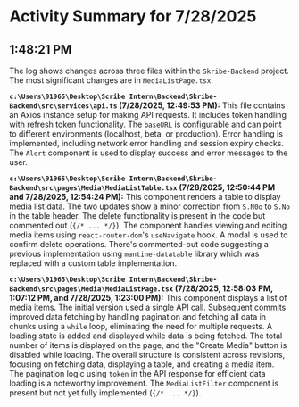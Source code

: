 # Activity Summary for 7/28/2025

## 1:48:21 PM
The log shows changes across three files within the `Skribe-Backend` project.  The most significant changes are in `MediaListPage.tsx`.

**`c:\Users\91965\Desktop\Scribe Intern\Backend\Skribe-Backend\src\services\api.ts` (7/28/2025, 12:49:53 PM):** This file contains an Axios instance setup for making API requests.  It includes token handling with refresh token functionality.  The `baseURL` is configurable and can point to different environments (localhost, beta, or production).  Error handling is implemented, including network error handling and session expiry checks.  The `Alert` component is used to display success and error messages to the user.

**`c:\Users\91965\Desktop\Scribe Intern\Backend\Skribe-Backend\src\pages\Media\MediaListTable.tsx` (7/28/2025, 12:50:44 PM and 7/28/2025, 12:54:24 PM):** This component renders a table to display media list data. The two updates show a minor correction from `S.N0o` to `S.No` in the table header.  The delete functionality is present in the code but commented out (`{/* ... */}`). The component handles viewing and editing media items using `react-router-dom`'s `useNavigate` hook. A modal is used to confirm delete operations.  There's commented-out code suggesting a previous implementation using `mantine-datatable` library which was replaced with a custom table implementation.

**`c:\Users\91965\Desktop\Scribe Intern\Backend\Skribe-Backend\src\pages\Media\MediaListPage.tsx` (7/28/2025, 12:58:03 PM, 1:07:12 PM, and 7/28/2025, 1:23:00 PM):**  This component displays a list of media items. The initial version used a single API call.  Subsequent commits improved data fetching by handling pagination and fetching all data in chunks using a `while` loop, eliminating the need for multiple requests.  A loading state is added and displayed while data is being fetched.  The total number of items is displayed on the page, and the "Create Media" button is disabled while loading. The overall structure is consistent across revisions, focusing on fetching data, displaying a table, and creating a media item.  The pagination logic using `token` in the API response for efficient data loading is a noteworthy improvement.  The  `MediaListFilter` component is present but not yet fully implemented (`{/* ... */}`).
